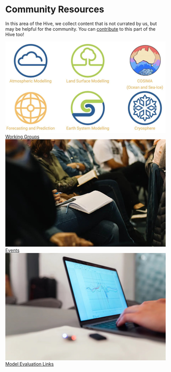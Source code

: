 # Community Resources

<!-- {% include "call_contribute.md" %} -->

In this area of the Hive, we collect content that is not currated by us, but may be helpful for the community. You can [contribute](../contribute/index.md) to this part of the Hive too!

<div class="card-container" style="flex-wrap:nowrap;">
    <a href="community_working_groups" class="squared-card default-text-color">
        <div class="squared-card-image-container">
            <img class="img-cover" src="../assets/community_workinggroups.jpg" alt="Working Groups">
        </div>
        <div class="squared-card-text-container  highlight-bg bold">Working Groups</div>
    </a>
    <a href="https://www.access-nri.org.au/community/news-and-events/" class="squared-card default-text-color">
        <div class="squared-card-image-container">
            <img class="img-cover" src="../assets/events_2.jpg" alt="Events">
        </div>
        <div class="squared-card-text-container  highlight-bg bold">Events</div>
    </a>
    <a href="community_med_index" class="squared-card default-text-color">
        <div class="squared-card-image-container">
            <img class="img-cover" src="../assets/community_medlinks.jpg" alt="Model Evaluation Links">
        </div>
        <div class="squared-card-text-container  highlight-bg bold">Model Evaluation Links</div>
    </a>
</div>